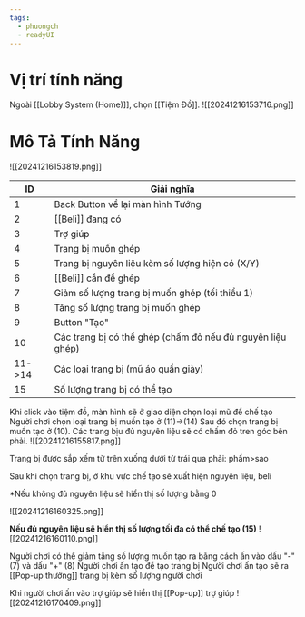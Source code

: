 ```yaml
---
tags:
  - phuongch
  - readyUI
---
```


# Vị trí tính năng
Ngoài [[Lobby System (Home)]], chọn [[Tiệm Đồ]].
![[20241216153716.png]]
# Mô Tả Tính Năng
![[20241216153819.png]]

| ID     | Giải nghĩa                                                 |
| ------ | ---------------------------------------------------------- |
| 1      | Back Button về lại màn hình Tướng                          |
| 2      | [[Beli]] đang có                                           |
| 3      | Trợ giúp                                                   |
| 4      | Trang bị muốn ghép                                         |
| 5      | Trang bị nguyên liệu kèm số lượng hiện có (X/Y)            |
| 6      | [[Beli]] cần để ghép                                       |
| 7      | Giảm số lượng trang bị muốn ghép (tối thiểu 1)             |
| 8      | Tăng số lượng trang bị muốn ghép                           |
| 9      | Button "Tạo"                                               |
| 10     | Các trang bị có thể ghép (chấm đỏ nếu đủ nguyên liệu ghép) |
| 11->14 | Các loại trang bị (mũ áo quần giày)                        |
| 15     | Số lượng trang bị có thể tạo                               |

Khi click vào tiệm đồ, màn hình sẽ ở giao diện chọn loại mũ để chế tạo
Người chơi chọn loại trang bị muốn tạo ở (11)->(14)
Sau đó chọn trang bị muốn tạo ở (10). 
Các trang bịu đủ nguyên liệu sẽ có chấm đỏ tren góc bên phải. ![[20241216155817.png]]

Trang bị được sắp xếm từ trên xuống dưới từ trái qua phải: phẩm>sao

Sau khi chọn trang bị, ở khu vực chế tạo sẽ xuất hiện nguyên liệu, beli 


*Nếu không đủ nguyên liệu sẽ hiển thị số lượng bằng 0

![[20241216160325.png]]

**Nếu đủ nguyên liệu sẽ hiển thị số lượng tối đa có thể chế tạo (15)**
![[20241216160110.png]]

Người chơi có thể giảm tăng số lượng muốn tạo ra bằng cách ấn vào dấu "-" (7) và dấu "+" (8)
Người chơi ấn tạo để tạo trang bị
Người chơi ấn tạo sẽ ra [[Pop-up thưởng]] trang bị kèm số lượng người chơi 

Khi người chơi ấn vào trợ giúp sẽ hiển thị [[Pop-up]] trợ giúp
![[20241216170409.png]]
